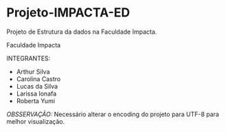 # Projeto-IMPACTA-ED
Projeto de Estrutura da dados na Faculdade Impacta.

Faculdade Impacta

INTEGRANTES:
- Arthur Silva
- Carolina Castro
- Lucas da Silva
- Larissa Ionafa
- Roberta Yumi

*OBSSERVAÇÃO:* Necessário alterar o encoding do projeto para UTF-8 para melhor visualização.
